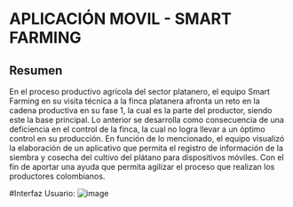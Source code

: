 # APLICACIÓN MOVIL - SMART FARMING
## Resumen
En el proceso productivo agrícola del sector platanero, el equipo Smart Farming en su visita técnica a la finca platanera afronta un reto en la cadena productiva 
en su fase 1, la cual es la parte del productor, siendo este la base principal. Lo anterior se desarrolla como consecuencia de una deficiencia en el control de la
finca, la cual no logra llevar a un óptimo control en su producción. En función de lo mencionado, el equipo visualizó la elaboración de un aplicativo que permita 
el registro de información de la siembra y cosecha del cultivo del plátano para dispositivos móviles. Con el fin de aportar una ayuda que permita agilizar el proceso
que realizan los productores colombianos. 

#Interfaz Usuario:
![image](https://github.com/JefeJuanito4/smart-farming-scp_cdio-3/assets/71717504/e982c981-8387-4d55-becf-16925fc9911b)
